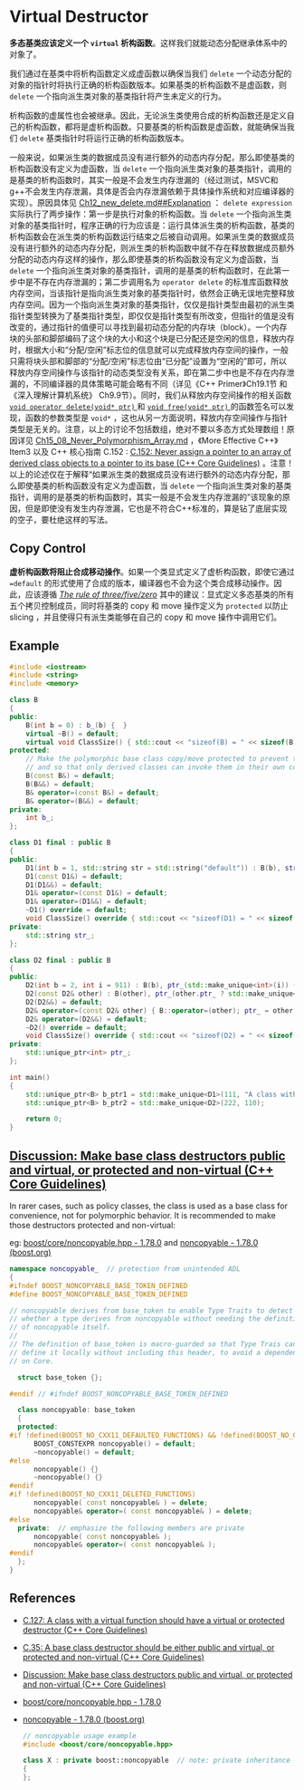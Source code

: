 # Virtual Destructor

**多态基类应该定义一个 `virtual` 析构函数**。这样我们就能动态分配继承体系中的对象了。

我们通过在基类中将析构函数定义成虚函数以确保当我们 `delete` 一个动态分配的对象的指针时将执行正确的析构函数版本。如果基类的析构函数不是虚函数，则 `delete` 一个指向派生类对象的基类指针将产生未定义的行为。

析构函数的虚属性也会被继承。因此，无论派生类使用合成的析构函数还是定义自己的析构函数，都将是虚析构函数。只要基类的析构函数是虚函数，就能确保当我们 `delete` 基类指针时将运行正确的析构函数版本。

一般来说，如果派生类的数据成员没有进行额外的动态内存分配，那么即使基类的析构函数没有定义为虚函数，当 `delete` 一个指向派生类对象的基类指针，调用的是基类的析构函数时，其实一般是不会发生内存泄漏的（经过测试，MSVC和g++不会发生内存泄漏，具体是否会内存泄漏依赖于具体操作系统和对应编译器的实现）。原因具体见 [Ch12_new_delete.md##Explanation](../Ch12_DynamicMemory/Ch12_new_delete.md#explanation) ： `delete expression` 实际执行了两步操作：第一步是执行对象的析构函数。当 `delete` 一个指向派生类对象的基类指针时，程序正确的行为应该是：运行具体派生类的析构函数，基类的析构函数会在派生类的析构函数运行结束之后被自动调用。如果派生类的数据成员没有进行额外的动态内存分配，则派生类的析构函数中就不存在释放数据成员额外分配的动态内存这样的操作，那么即使基类的析构函数没有定义为虚函数，当 `delete` 一个指向派生类对象的基类指针，调用的是基类的析构函数时，在此第一步中是不存在内存泄漏的；第二步调用名为 `operator delete` 的标准库函数释放内存空间，当该指针是指向派生类对象的基类指针时，依然会正确无误地完整释放内存空间。因为一个指向派生类对象的基类指针，仅仅是指针类型由最初的派生类指针类型转换为了基类指针类型，即仅仅是指针类型有所改变，但指针的值是没有改变的，通过指针的值便可以寻找到最初动态分配的内存块（block）。一个内存块的头部和脚部编码了这个块的大小和这个块是已分配还是空闲的信息，释放内存时，根据大小和“分配/空闲”标志位的信息就可以完成释放内存空间的操作，一般只需将块头部和脚部的“分配/空闲”标志位由“已分配”设置为“空闲的”即可，所以释放内存空间操作与该指针的动态类型没有关系，即在第二步中也是不存在内存泄漏的，不同编译器的具体策略可能会略有不同（详见《C++ Primer》Ch19.1节 和《深入理解计算机系统》 Ch9.9节）。同时，我们从释放内存空间操作的相关函数 [`void operator delete(void* ptr)` ](https://en.cppreference.com/w/cpp/memory/new/operator_delete)和 [`void free(void* ptr)` ](https://en.cppreference.com/w/cpp/memory/c/free)的函数签名可以发现，函数的参数类型是 `void*` ，这也从另一方面说明，释放内存空间操作与指针类型是无关的。注意，以上的讨论不包括数组，绝对不要以多态方式处理数组！原因详见 [Ch15_08_Never_Polymorphism_Array.md](./Ch15_08_Never_Polymorphism_Array.md) ，《More Effective C++》Item3 以及 C++ 核心指南 C.152 : [C.152: Never assign a pointer to an array of derived class objects to a pointer to its base (C++ Core Guidelines)](http://isocpp.github.io/CppCoreGuidelines/CppCoreGuidelines#Rh-array) 。注意！以上的论述仅在于解释“如果派生类的数据成员没有进行额外的动态内存分配，那么即使基类的析构函数没有定义为虚函数，当 `delete` 一个指向派生类对象的基类指针，调用的是基类的析构函数时，其实一般是不会发生内存泄漏的”该现象的原因，但是即使没有发生内存泄漏，它也是不符合C++标准的，算是钻了底层实现的空子，要杜绝这样的写法。

## Copy Control

**虚析构函数将阻止合成移动操作**。如果一个类显式定义了虚析构函数，即使它通过 `=default` 的形式使用了合成的版本，编译器也不会为这个类合成移动操作。因此，应该遵循 [*The rule of three/five/zero*](../Ch13_CopyControl/Ch13_01_The_rule_of_three_five_zero.md) 其中的建议：显式定义多态基类的所有五个拷贝控制成员，同时将基类的 copy 和 move 操作定义为 `protected` 以防止 slicing ，并且使得只有派生类能够在自己的 copy 和 move 操作中调用它们。

## Example

```cpp
#include <iostream>
#include <string>
#include <memory>

class B
{
public:
	B(int b = 0) : b_(b) {  }
	virtual ~B() = default;
	virtual void ClassSize() { std::cout << "sizeof(B) = " << sizeof(B) << std::endl; }
protected:
	// Make the polymorphic base class copy/move protected to prevent the slicing, 
	// and so that only derived classes can invoke them in their own copy/move.
	B(const B&) = default;
	B(B&&) = default;
	B& operator=(const B&) = default;
	B& operator=(B&&) = default;
private:
	int b_;
};

class D1 final : public B
{
public:
	D1(int b = 1, std::string str = std::string("default")) : B(b), str_(str) {  }
	D1(const D1&) = default;
	D1(D1&&) = default;
	D1& operator=(const D1&) = default;
	D1& operator=(D1&&) = default;
	~D1() override = default;
	void ClassSize() override { std::cout << "sizeof(D1) = " << sizeof(D1) << std::endl; }
private:
	std::string str_;
};

class D2 final : public B
{
public:
	D2(int b = 2, int i = 911) : B(b), ptr_(std::make_unique<int>(i)) {  }
	D2(const D2& other) : B(other), ptr_(other.ptr_ ? std::make_unique<int>(*other.ptr_) : nullptr) {  }
	D2(D2&&) = default;
	D2& operator=(const D2& other) { B::operator=(other); ptr_ = other.ptr_ ? std::make_unique<int>(*other.ptr_) : nullptr; return *this; }
	D2& operator=(D2&&) = default;
	~D2() override = default;
	void ClassSize() override { std::cout << "sizeof(D2) = " << sizeof(D2) << std::endl; }
private:
	std::unique_ptr<int> ptr_;
};

int main()
{
	std::unique_ptr<B> b_ptr1 = std::make_unique<D1>(111, "A class with a virtual function should have a virtual or protected destructor");
	std::unique_ptr<B> b_ptr2 = std::make_unique<D2>(222, 110);

	return 0;
}

```



## [Discussion: Make base class destructors public and virtual, or protected and non-virtual (C++ Core Guidelines)](http://isocpp.github.io/CppCoreGuidelines/CppCoreGuidelines#Sd-dtor)

In rarer cases, such as policy classes, the class is used as a base class for convenience, not for polymorphic behavior. It is recommended to make those destructors protected and non-virtual: 

eg: [boost/core/noncopyable.hpp - 1.78.0](https://www.boost.org/doc/libs/1_78_0/boost/core/noncopyable.hpp) and [noncopyable - 1.78.0 (boost.org)](https://www.boost.org/doc/libs/1_78_0/libs/core/doc/html/core/noncopyable.html) 

```cpp
namespace noncopyable_  // protection from unintended ADL
{
#ifndef BOOST_NONCOPYABLE_BASE_TOKEN_DEFINED
#define BOOST_NONCOPYABLE_BASE_TOKEN_DEFINED

// noncopyable derives from base_token to enable Type Traits to detect
// whether a type derives from noncopyable without needing the definition
// of noncopyable itself.
//
// The definition of base_token is macro-guarded so that Type Trais can
// define it locally without including this header, to avoid a dependency
// on Core.

  struct base_token {};

#endif // #ifndef BOOST_NONCOPYABLE_BASE_TOKEN_DEFINED

  class noncopyable: base_token
  {
  protected:
#if !defined(BOOST_NO_CXX11_DEFAULTED_FUNCTIONS) && !defined(BOOST_NO_CXX11_NON_PUBLIC_DEFAULTED_FUNCTIONS)
      BOOST_CONSTEXPR noncopyable() = default;
      ~noncopyable() = default;
#else
      noncopyable() {}
      ~noncopyable() {}
#endif
#if !defined(BOOST_NO_CXX11_DELETED_FUNCTIONS)
      noncopyable( const noncopyable& ) = delete;
      noncopyable& operator=( const noncopyable& ) = delete;
#else
  private:  // emphasize the following members are private
      noncopyable( const noncopyable& );
      noncopyable& operator=( const noncopyable& );
#endif
  };
}
```



## References

- [C.127: A class with a virtual function should have a virtual or protected destructor (C++ Core Guidelines)](http://isocpp.github.io/CppCoreGuidelines/CppCoreGuidelines#Rh-dtor)

- [C.35: A base class destructor should be either public and virtual, or protected and non-virtual (C++ Core Guidelines)](http://isocpp.github.io/CppCoreGuidelines/CppCoreGuidelines#Rc-dtor-virtual)

- [Discussion: Make base class destructors public and virtual, or protected and non-virtual (C++ Core Guidelines)](http://isocpp.github.io/CppCoreGuidelines/CppCoreGuidelines#Sd-dtor)

- [boost/core/noncopyable.hpp - 1.78.0](https://www.boost.org/doc/libs/1_78_0/boost/core/noncopyable.hpp)

- [noncopyable - 1.78.0 (boost.org)](https://www.boost.org/doc/libs/1_78_0/libs/core/doc/html/core/noncopyable.html)

  ```cpp
  // noncopyable usage example
  #include <boost/core/noncopyable.hpp>
  
  class X : private boost::noncopyable	// note: private inheritance
  {
  };
  ```

  
